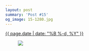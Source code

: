 ```yaml
---
layout: post
summary: 'Post #15'
og_image: 15-1280.jpg
---
```


<p>
 <time>
  <a href="/15">
   {{ page.date | date: "%B %-d, %Y" }}
  </a>
 </time>
 <a href="/15">
  <figure data-taken="8/22/2013">
   <img sizes="(min-width: 700px) 50vw, calc(100vw - 2rem)" src="{{ site.assets_url }}/15-640.jpg" srcset="{{ site.assets_url }}/15-1280.jpg 1280w, {{ site.assets_url }}/15-960.jpg 960w, {{ site.assets_url }}/15-640.jpg 640w, {{ site.assets_url }}/15-320.jpg 320w"/>
  </figure>
 </a>
</p>
